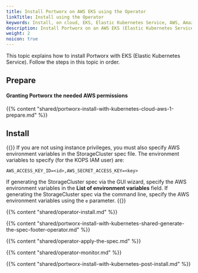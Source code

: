 ```yaml
---
title: Install Portworx on AWS EKS using the Operator
linkTitle: Install using the Operator
keywords: Install, on cloud, EKS, Elastic Kubernetes Service, AWS, Amazon Web Services, Kubernetes, k8s
description: Install Portworx on an AWS EKS (Elastic Kubernetes Service) cluster.
weight: 2
noicon: true
---
```


This topic explains how to install Portworx with EKS (Elastic Kubernetes Service). Follow the steps in this topic in order.

## Prepare

#### Granting Portworx the needed AWS permissions

{{% content "shared/portworx-install-with-kubernetes-cloud-aws-1-prepare.md" %}}

## Install

{{<info>}}
If you are not using instance privileges, you must also specify AWS environment variables in the StorageCluster spec file. The environment variables to specify \(for the KOPS IAM user\) are:

`AWS_ACCESS_KEY_ID=<id>,AWS_SECRET_ACCESS_KEY=<key>`

If generating the StorageCluster spec via the GUI wizard, specify the AWS environment variables in the **List of environment variables** field. If generating the StorageCluster spec via the command line, specify the AWS environment variables using the `e` parameter.
{{</info>}}

{{% content "shared/operator-install.md" %}}

{{% content "shared/portworx-install-with-kubernetes-shared-generate-the-spec-footer-operator.md" %}}

{{% content "shared/operator-apply-the-spec.md" %}}

{{% content "shared/operator-monitor.md" %}}

{{% content "shared/portworx-install-with-kubernetes-post-install.md" %}}
